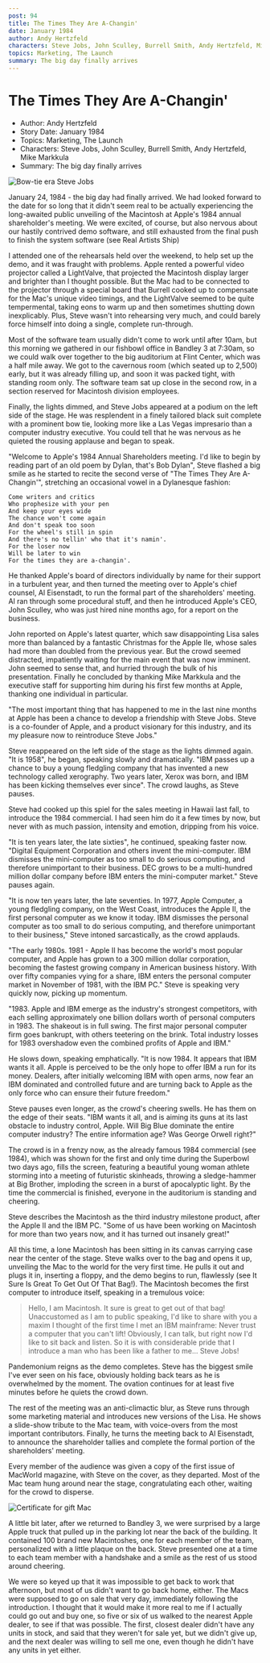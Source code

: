 ```yaml
---
post: 94
title: The Times They Are A-Changin'
date: January 1984
author: Andy Hertzfeld
characters: Steve Jobs, John Sculley, Burrell Smith, Andy Hertzfeld, Mike Markkula
topics: Marketing, The Launch
summary: The big day finally arrives
---
```


# The Times They Are A-Changin'
* Author: Andy Hertzfeld
* Story Date: January 1984
* Topics: Marketing, The Launch
* Characters: Steve Jobs, John Sculley, Burrell Smith, Andy Hertzfeld, Mike Markkula
* Summary: The big day finally arrives

![Bow-tie era Steve Jobs](images/bowtiesteve.jpg) 

January 24, 1984 - the big day had finally arrived.  We had looked forward to the date for so long that it didn't seem real to be actually experiencing the long-awaited public unveiling of the Macintosh at Apple's 1984 annual shareholder's meeting. We were excited, of course, but also nervous about our hastily contrived demo software, and still exhausted from the final push to finish the system software (see Real Artists Ship)

I attended one of the rehearsals held over the weekend, to help set up the demo, and it was fraught with problems.  Apple rented a powerful video projector called a LightValve, that projected the Macintosh display larger and brighter than I thought possible.  But the Mac had to be connected to the projector through a special board that Burrell cooked up to compensate for the Mac's unique video timings, and the LightValve seemed to be quite tempermental, taking eons to warm up and then sometimes shutting down inexplicably.  Plus, Steve wasn't into rehearsing very much, and could barely force himself into doing a single, complete run-through.

Most of the software team usually didn't come to work until after 10am, but this morning we gathered in our fishbowl office in Bandley 3 at 7:30am, so we could walk over together to the big auditorium at Flint Center, which was a half mile away.  We got to the cavernous room (which seated up to 2,500) early, but it was already filling up, and soon it was packed tight, with standing room only.  The software team sat up close in the second row, in a section reserved for Macintosh division employees.

Finally, the lights dimmed, and Steve Jobs appeared at a podium on the left side of the stage.  He was resplendent in a finely tailored black suit complete with a prominent bow tie, looking more like a Las Vegas impresario than a computer industry executive.  You could tell that he was nervous as he quieted the rousing applause and began to speak.

"Welcome to Apple's 1984 Annual Shareholders meeting.  I'd like to begin by reading part of an old poem by Dylan, that's Bob Dylan", Steve flashed a big smile as he started to recite the second verse of "The Times They Are A-Changin'", stretching an occasional vowel in a Dylanesque fashion:

```
Come writers and critics
Who prophesize with your pen
And keep your eyes wide
The chance won't come again
And don't speak too soon
For the wheel's still in spin
And there's no tellin' who that it's namin'.
For the loser now
Will be later to win
For the times they are a-changin'.
```

He thanked Apple's board of directors individually by name for their support in a turbulent year, and then turned the meeting over to Apple's chief counsel, Al Eisenstadt, to run the formal part of the shareholders' meeting.  Al ran through some procedural stuff, and then he introduced Apple's CEO, John Sculley, who was just hired nine months ago, for a report on the business.

John reported on Apple's latest quarter, which saw disappointing Lisa sales more than balanced by a fantastic Christmas for the Apple IIe, whose sales had more than doubled from the previous year.  But the crowd seemed distracted, impatiently waiting for the main event that was now imminent.  John seemed to sense that, and hurried through the bulk of his presentation.  Finally he concluded by thanking Mike Markkula and the executive staff for supporting him during his first few months at Apple, thanking one individual in particular.

"The most important thing that has happened to me in the last nine months at Apple has been a chance to develop a friendship with Steve Jobs.  Steve is a co-founder of Apple, and a product visionary for this industry, and its my pleasure now to reintroduce Steve Jobs."

Steve reappeared on the left side of the stage  as the lights dimmed again. "It is 1958", he began, speaking slowly and dramatically. "IBM passes up a chance to buy a young fledgling company that has invented a new technology called xerography.  Two years later, Xerox was born, and IBM has been kicking themselves ever since".  The crowd laughs, as Steve pauses.

Steve had cooked up this spiel for the sales meeting in Hawaii last fall, to introduce the 1984 commercial.  I had seen him do it a few times by now, but never with as much passion, intensity and emotion, dripping from his voice.

"It is ten years later, the late sixties", he continued, speaking faster now. "Digital Equipment Corporation and others invent the mini-computer.  IBM dismisses the mini-computer as too small to do serious computing, and therefore unimportant to their business.  DEC grows to be a multi-hundred million dollar company before IBM enters the mini-computer market."  Steve pauses again.

"It is now ten years later, the late seventies. In 1977, Apple Computer, a young fledgling company, on the West Coast, introduces the Apple II, the first personal computer as we know it today. IBM dismisses the personal computer as too small to do serious computing, and therefore unimportant to their business," Steve intoned sarcastically, as the crowd applauds.

"The early 1980s.  1981 - Apple II has become the world's most popular computer, and Apple has grown to a 300 million dollar corporation, becoming the fastest growing company in American business history.  With over fifty companies vying for a share, IBM enters the personal computer market in November of 1981, with the IBM PC."  Steve is speaking very quickly now, picking up momentum.

"1983.  Apple and IBM emerge as the industry's strongest competitors, with each selling approximately one billion dollars worth of personal computers in 1983.  The shakeout is in full swing.  The first major personal computer firm goes bankrupt, with others teetering on the brink.  Total industry losses for 1983 overshadow even the combined profits of Apple and IBM."

He slows down, speaking emphatically.  "It is now 1984.  It appears that IBM wants it all.  Apple is perceived to be the only hope to offer IBM a run for its money. Dealers, after initially welcoming IBM with open arms, now fear an IBM dominated and controlled future and are turning back to Apple as the only force who can ensure their future freedom."

Steve pauses even longer, as the crowd's cheering swells.  He has them on the edge of their seats.  "IBM wants it all, and is aiming its guns at its last obstacle to industry control, Apple.  Will Big  Blue dominate the entire computer industry?  The entire information age? Was George Orwell right?"

The crowd is in a frenzy now, as the already famous 1984 commercial (see 1984), which was shown for the first and only time during the Superbowl two days ago, fills the screen, featuring a beautiful young woman athlete storming into a meeting of futuristic skinheads, throwing a sledge-hammer at Big Brother, imploding the screen in a burst of apocalyptic light.  By the time the commercial is finished, everyone in the auditorium is standing and cheering.

Steve describes the Macintosh as the third industry milestone product, after the Apple II and the IBM PC. "Some of us have been working on Macintosh for more than two years now, and it has turned out insanely great!"

All this time, a lone Macintosh has been sitting in its canvas carrying case near the center of the stage.  Steve walks over to the bag and opens it up, unveiling the Mac to the world for the very first time.  He pulls it out and plugs it in, inserting a floppy, and the demo begins to run, flawlessly (see It Sure Is Great To Get Out Of That Bag!).  The Macintosh becomes the first computer to introduce itself, speaking in a tremulous voice:
    
> Hello, I am Macintosh.  It sure is great to get out of that bag! Unaccustomed as I am to public speaking, I'd like to share with you a maxim I thought of the first time I met an IBM mainframe: Never trust a computer that you can't lift! Obviously, I can talk, but right now I'd like to sit back and listen.  So it is with considerable pride that I introduce a man who has been like a father to me... Steve Jobs!

Pandemonium reigns as the demo completes.  Steve has the biggest smile I've ever seen on his face, obviously holding back tears as he is overwhelmed by the moment.  The ovation continues for at least five minutes before he quiets the crowd down.

The rest of the meeting was an anti-climactic blur, as Steve runs through some marketing material and introduces new versions of the Lisa.  He shows a slide-show tribute to the Mac team, with voice-overs from the most important contributors.  Finally, he turns the meeting back to Al Eisenstadt, to announce the shareholder tallies and complete the formal portion of the shareholders' meeting.

Every member of the audience was given a copy of the first issue of MacWorld magazine, with Steve on the cover, as they departed.  Most of the Mac team hung around near the stage, congratulating each other, waiting for the crowd to disperse.

![Certificate for gift Mac](images/certificate.jpg)

A little bit later, after we returned to Bandley 3, we were surprised by a large Apple truck that pulled up in the parking lot near the back of the building.  It contained 100 brand new Macintoshes, one for each member of the team, personalized with a little plaque on the back. Steve presented one at a time to each team member with a handshake and a smile as the rest of us stood around cheering.

We were so keyed up that it was impossible to get back to work that afternoon, but most of us didn't want to go back home, either.  The Macs were supposed to go on sale that very day, immediately following the introduction.  I thought that it would make it more real to me if I actually could go out and buy one, so five or six of us walked to the nearest Apple dealer, to see if that was possible.  The first, closest dealer didn't have any units in stock, and said that they weren't for sale yet, but we didn't give up, and the next dealer was willing to sell me one, even though he didn't have any units in yet either.
